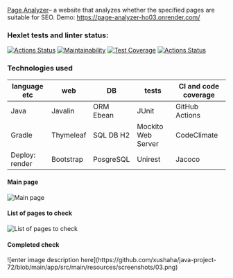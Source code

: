 [Page Analyzer](https://page-analyzer-ho03.onrender.com/)– a website that analyzes whether the specified pages are suitable for SEO. Demo: https://page-analyzer-ho03.onrender.com/


### Hexlet tests and linter status:
[![Actions Status](https://github.com/xushaha/java-project-72/workflows/hexlet-check/badge.svg)](https://github.com/xushaha/java-project-72/actions) [![Maintainability](https://api.codeclimate.com/v1/badges/76c585dd3f0d022145c7/maintainability)](https://codeclimate.com/github/xushaha/java-project-72/maintainability) 
[![Test Coverage](https://api.codeclimate.com/v1/badges/76c585dd3f0d022145c7/test_coverage)](https://codeclimate.com/github/xushaha/java-project-72/test_coverage) [![Actions Status](https://github.com/xushaha/java-project-72/workflows/Java%20CI/badge.svg)](https://github.com/xushaha/java-project-72/actions)

<h3>Technologies used</h3>

|language etc |web |DB |tests |CI and code coverage
|----------|----------|----------| ----------|----------|
| Java    | Javalin  | ORM Ebean   | JUnit | GitHub Actions|
| Gradle  | Thymeleaf  | SQL DB H2   | Mockito Web Server| CodeClimate|
| Deploy: render  | Bootstrap   | PosgreSQL   | Unirest| Jacoco|


<h4>Main page</h4>

![Main page](https://github.com/xushaha/java-project-72/blob/main/app/src/main/resources/screenshots/01.png)

<h4>List of pages to check</h4>

![List of pages to check](https://github.com/xushaha/java-project-72/blob/main/app/src/main/resources/screenshots/02.png)

<h4>Completed check</h4>
![enter image description here](https://github.com/xushaha/java-project-72/blob/main/app/src/main/resources/screenshots/03.png)

